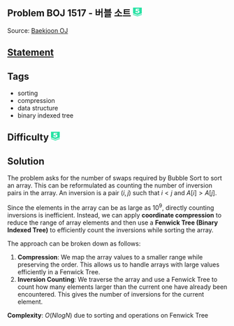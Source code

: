 ## Problem BOJ 1517 -  버블 소트 <img src="../../boj-icon/plat5.svg" alt="Platinum 5" width="20" height="20">
Source: [Baekjoon OJ](https://www.acmicpc.net/problem/1517)

## [Statement](https://www.acmicpc.net/problem/1517)

## Tags
- sorting
- compression
- data structure
- binary indexed tree

## Difficulty <img src="../../boj-icon/plat5.svg" alt="Platinum 5" width="20" height="20">

## Solution
The problem asks for the number of swaps required by Bubble Sort to sort an array. This can be reformulated as counting the number of inversion pairs in the array. An inversion is a pair $(i, j)$ such that $i < j$ and $A[i] > A[j]$.

Since the elements in the array can be as large as $10^9$, directly counting inversions is inefficient. Instead, we can apply **coordinate compression** to reduce the range of array elements and then use a **Fenwick Tree (Binary Indexed Tree)** to efficiently count the inversions while sorting the array.

The approach can be broken down as follows:

1. **Compression**: We map the array values to a smaller range while preserving the order. This allows us to handle arrays with large values efficiently in a Fenwick Tree.
2. **Inversion Counting**: We traverse the array and use a Fenwick Tree to count how many elements larger than the current one have already been encountered. This gives the number of inversions for the current element.

**Complexity**: $O(NlogN)$ due to sorting and operations on Fenwick Tree